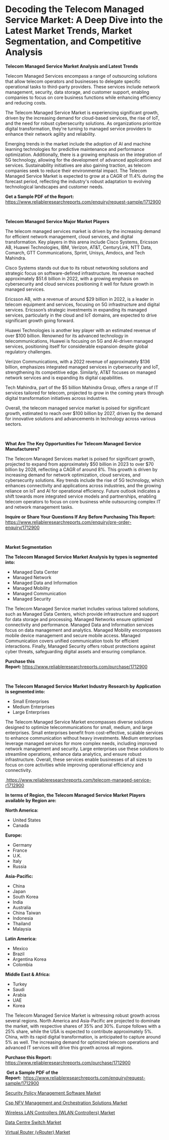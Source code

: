 <p><h1>Decoding the Telecom Managed Service Market: A Deep Dive into the Latest Market Trends, Market Segmentation, and Competitive Analysis</h1></p><p><strong>Telecom Managed Service Market Analysis and Latest Trends</strong></p>
<p><p>Telecom Managed Services encompass a range of outsourcing solutions that allow telecom operators and businesses to delegate specific operational tasks to third-party providers. These services include network management, security, data storage, and customer support, enabling companies to focus on core business functions while enhancing efficiency and reducing costs. </p><p>The Telecom Managed Service Market is experiencing significant growth, driven by the increasing demand for cloud-based services, the rise of IoT, and the need for robust cybersecurity solutions. As organizations prioritize digital transformation, they're turning to managed service providers to enhance their network agility and reliability. </p><p>Emerging trends in the market include the adoption of AI and machine learning technologies for predictive maintenance and performance optimization. Additionally, there is a growing emphasis on the integration of 5G technology, allowing for the development of advanced applications and services. Sustainability initiatives are also gaining traction, as telecom companies seek to reduce their environmental impact. The Telecom Managed Service Market is expected to grow at a CAGR of 11.4% during the forecast period, reflecting the industry's robust adaptation to evolving technological landscapes and customer needs.</p></p>
<p><strong>Get a Sample PDF of the Report:&nbsp;</strong> <a href="https://www.reliableresearchreports.com/enquiry/request-sample/1712900?utm_campaign=123&utm_medium=2&utm_source=Github&utm_content=ia&utm_term=28032025&utm_id=telecom-managed-service">https://www.reliableresearchreports.com/enquiry/request-sample/1712900</a></p>
<p>&nbsp;</p>
<p><strong>Telecom Managed Service Major Market Players</strong></p>
<p><p>The telecom managed services market is driven by the increasing demand for efficient network management, cloud services, and digital transformation. Key players in this arena include Cisco Systems, Ericsson AB, Huawei Technologies, IBM, Verizon, AT&T, CenturyLink, NTT Data, Comarch, GTT Communications, Sprint, Unisys, Amdocs, and Tech Mahindra.</p><p>Cisco Systems stands out due to its robust networking solutions and strategic focus on software-defined infrastructure. Its revenue reached approximately $51.6 billion in 2022, with a growing emphasis on cybersecurity and cloud services positioning it well for future growth in managed services.</p><p>Ericsson AB, with a revenue of around $29 billion in 2022, is a leader in telecom equipment and services, focusing on 5G infrastructure and digital services. Ericsson’s strategic investments in expanding its managed services, particularly in the cloud and IoT domains, are expected to drive significant growth going forward.</p><p>Huawei Technologies is another key player with an estimated revenue of over $100 billion. Renowned for its advanced technology in telecommunications, Huawei is focusing on 5G and AI-driven managed services, positioning itself for considerable expansion despite global regulatory challenges.</p><p>Verizon Communications, with a 2022 revenue of approximately $136 billion, emphasizes integrated managed services in cybersecurity and IoT, strengthening its competitive edge. Similarly, AT&T focuses on managed network services and is expanding its digital capabilities.</p><p>Tech Mahindra, part of the $5 billion Mahindra Group, offers a range of IT services tailored for telecom, projected to grow in the coming years through digital transformation initiatives across industries.</p><p>Overall, the telecom managed service market is poised for significant growth, estimated to reach over $100 billion by 2027, driven by the demand for innovative solutions and advancements in technology across various sectors.</p></p>
<p>&nbsp;</p>
<p><strong>What Are The Key Opportunities For Telecom Managed Service Manufacturers?</strong></p>
<p><p>The Telecom Managed Services market is poised for significant growth, projected to expand from approximately $50 billion in 2023 to over $70 billion by 2028, reflecting a CAGR of around 8%. This growth is driven by increasing demand for network optimization, cloud services, and cybersecurity solutions. Key trends include the rise of 5G technology, which enhances connectivity and applications across industries, and the growing reliance on IoT and AI for operational efficiency. Future outlook indicates a shift towards more integrated service models and partnerships, enabling telecom operators to focus on core business while outsourcing complex IT and network management tasks.</p></p>
<p><strong>Inquire or Share Your Questions If Any Before Purchasing This Report:</strong> <a href="https://www.reliableresearchreports.com/enquiry/pre-order-enquiry/1712900?utm_campaign=123&utm_medium=2&utm_source=Github&utm_content=ia&utm_term=28032025&utm_id=telecom-managed-service">https://www.reliableresearchreports.com/enquiry/pre-order-enquiry/1712900</a></p>
<p>&nbsp;</p>
<p><strong>Market Segmentation</strong></p>
<p><strong>The Telecom Managed Service Market Analysis by types is segmented into:</strong></p>
<p><ul><li>Managed Data Center</li><li>Managed Network</li><li>Managed Data and Information</li><li>Managed Mobility</li><li>Managed Communication</li><li>Managed Security</li></ul></p>
<p><p>The Telecom Managed Service market includes various tailored solutions, such as Managed Data Centers, which provide infrastructure and support for data storage and processing. Managed Networks ensure optimized connectivity and performance. Managed Data and Information services focus on data management and analytics. Managed Mobility encompasses mobile device management and secure mobile access. Managed Communication covers unified communication tools for efficient interactions. Finally, Managed Security offers robust protections against cyber threats, safeguarding digital assets and ensuring compliance.</p></p>
<p><strong>Purchase this Report:&nbsp;</strong><a href="https://www.reliableresearchreports.com/purchase/1712900?utm_campaign=123&utm_medium=2&utm_source=Github&utm_content=ia&utm_term=28032025&utm_id=telecom-managed-service">https://www.reliableresearchreports.com/purchase/1712900</a></p>
<p>&nbsp;</p>
<p><strong>The Telecom Managed Service Market Industry Research by Application is segmented into:</strong></p>
<p><ul><li>Small Enterprises</li><li>Medium Enterprises</li><li>Large Enterprises</li></ul></p>
<p><p>The Telecom Managed Service Market encompasses diverse solutions designed to optimize telecommunications for small, medium, and large enterprises. Small enterprises benefit from cost-effective, scalable services to enhance communication without heavy investments. Medium enterprises leverage managed services for more complex needs, including improved network management and security. Large enterprises use these solutions to streamline operations, enhance data analytics, and ensure robust infrastructure. Overall, these services enable businesses of all sizes to focus on core activities while improving operational efficiency and connectivity.</p></p>
<p><a href="https://www.reliableresearchreports.com/telecom-managed-service-r1712900?utm_campaign=123&utm_medium=2&utm_source=Github&utm_content=ia&utm_term=28032025&utm_id=telecom-managed-service">&nbsp;https://www.reliableresearchreports.com/telecom-managed-service-r1712900</a></p>
<p><strong>In terms of Region, the Telecom Managed Service Market Players available by Region are:</strong></p>
<p>
    <p> <strong> North America: </strong>
        <ul>
            <li>United States</li>
            <li>Canada</li>
        </ul>
        </p> 
    <p> <strong> Europe: </strong>
        <ul>
            <li>Germany</li>
            <li>France</li>
            <li>U.K.</li>
            <li>Italy</li>
            <li>Russia</li>
        </ul>
        </p> 
    <p> <strong> Asia-Pacific: </strong>
        <ul>
            <li>China</li>
            <li>Japan</li>
            <li>South Korea</li>
            <li>India</li>
            <li>Australia</li>
            <li>China Taiwan</li>
            <li>Indonesia</li>
            <li>Thailand</li>
            <li>Malaysia</li>
        </ul>
        </p> 
    <p> <strong> Latin America: </strong>
        <ul>
            <li>Mexico</li>
            <li>Brazil</li>
            <li>Argentina Korea</li>
            <li>Colombia</li>
        </ul>
        </p> 
    <p> <strong> Middle East & Africa: </strong>
        <ul>
            <li>Turkey</li>
            <li>Saudi</li>
            <li>Arabia</li>
            <li>UAE</li>
            <li>Korea</li>
        </ul>
    </p>
    </p>
<p><p>The Telecom Managed Service Market is witnessing robust growth across several regions. North America and Asia-Pacific are projected to dominate the market, with respective shares of 35% and 30%. Europe follows with a 25% share, while the USA is expected to contribute approximately 5%. China, with its rapid digital transformation, is anticipated to capture around 5% as well. The increasing demand for optimized telecom operations and advanced IT services will drive this growth across all regions.</p></p>
<p><strong>Purchase this Report: </strong><a href="https://www.reliableresearchreports.com/purchase/1712900?utm_campaign=123&utm_medium=2&utm_source=Github&utm_content=ia&utm_term=28032025&utm_id=telecom-managed-service">https://www.reliableresearchreports.com/purchase/1712900</a></p>
<p>&nbsp;<strong>Get a Sample PDF of the Report:&nbsp;&nbsp;</strong><a href="https://www.reliableresearchreports.com/enquiry/request-sample/1712900?utm_campaign=123&utm_medium=2&utm_source=Github&utm_content=ia&utm_term=28032025&utm_id=telecom-managed-service">https://www.reliableresearchreports.com/enquiry/request-sample/1712900</a></p>
<p><strong></strong></p>
<p><p><a href="https://github.com/moratronak3q/Market-Research-Report-List-1/blob/main/security-policy-management-software-market.md?utm_campaign=123&utm_medium=2&utm_source=Github&utm_content=ia&utm_term=28032025&utm_id=telecom-managed-service">Security Policy Management Software Market</a></p><p><a href="https://github.com/reahmmunises/Market-Research-Report-List-1/blob/main/csp-nfv-management-and-orchestration-solutions-market.md?utm_campaign=123&utm_medium=2&utm_source=Github&utm_content=ia&utm_term=28032025&utm_id=telecom-managed-service">Csp NFV Management and Orchestration Solutions Market</a></p><p><a href="https://github.com/pilukypalis/Market-Research-Report-List-1/blob/main/wireless-lan-controllers-wlan-controllers-market.md?utm_campaign=123&utm_medium=2&utm_source=Github&utm_content=ia&utm_term=28032025&utm_id=telecom-managed-service">Wireless LAN Controllers (WLAN Controllers) Market</a></p><p><a href="https://github.com/zakkistuey/Market-Research-Report-List-1/blob/main/data-centre-switch-market.md?utm_campaign=123&utm_medium=2&utm_source=Github&utm_content=ia&utm_term=28032025&utm_id=telecom-managed-service">Data Centre Switch Market</a></p><p><a href="https://github.com/jugutstam/Market-Research-Report-List-1/blob/main/virtual-router-vrouter-market.md?utm_campaign=123&utm_medium=2&utm_source=Github&utm_content=ia&utm_term=28032025&utm_id=telecom-managed-service">Virtual Router (vRouter) Market</a></p></p>